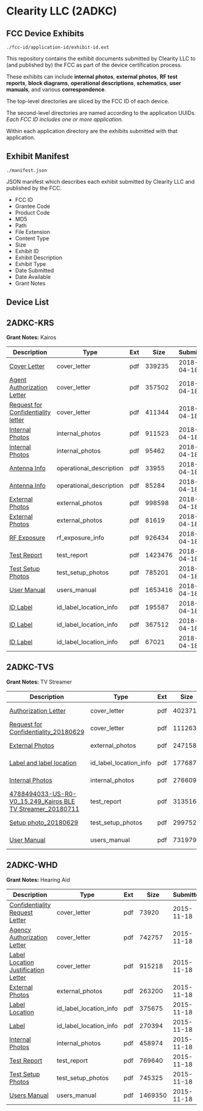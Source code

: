# Clearity LLC (2ADKC)
## FCC Device Exhibits

```
./fcc-id/application-id/exhibit-id.ext
```

This repository contains the exhibit documents submitted by Clearity LLC to (and published by) the FCC as part of the device certification process.

These exhibits can include **internal photos**, **external photos**, **RF test reports**, **block diagrams**, **operational descriptions**, **schematics**, **user manuals**, and various **correspondence**.

The top-level directories are sliced by the FCC ID of each device.

The second-level directories are named according to the application UUIDs. *Each FCC ID includes one or more application.*

Within each application directory are the exhibits submitted with that application. 

## Exhibit Manifest

```
./manifest.json
```

JSON manifest which describes each exhibit submitted by Clearity LLC and published by the FCC.

- FCC ID
- Grantee Code
- Product Code
- MD5
- Path
- File Extension
- Content Type
- Size
- Exhibit ID
- Exhibit Description
- Exhibit Type
- Date Submitted
- Date Available
- Grant Notes

## Device List
## 2ADKC-KRS
**Grant Notes:** Kairos

| Description | Type | Ext | Size | Submitted | Available |
| ----------- | ---- | --- | ---- | --------- | --------- |
| [Cover Letter](2ADKC-KRS/c23f7e2235ad3d1a19149fcd731a56e3/3821042.pdf) | cover_letter | pdf | 339235 | 2018-04-18 | 2018-04-18 |
| [Agent Authorization Letter](2ADKC-KRS/c23f7e2235ad3d1a19149fcd731a56e3/3821045.pdf) | cover_letter | pdf | 357502 | 2018-04-18 | 2018-04-18 |
| [Request for Confidentiality letter](2ADKC-KRS/c23f7e2235ad3d1a19149fcd731a56e3/3821046.pdf) | cover_letter | pdf | 411344 | 2018-04-18 | 2018-04-18 |
| [Internal Photos](2ADKC-KRS/c23f7e2235ad3d1a19149fcd731a56e3/3821049.pdf) | internal_photos | pdf | 911523 | 2018-04-18 | 2018-04-18 |
| [Internal Photos](2ADKC-KRS/c23f7e2235ad3d1a19149fcd731a56e3/3821050.pdf) | internal_photos | pdf | 95462 | 2018-04-18 | 2018-04-18 |
| [Antenna Info](2ADKC-KRS/c23f7e2235ad3d1a19149fcd731a56e3/3821040.pdf) | operational_description | pdf | 33955 | 2018-04-18 | 2018-04-18 |
| [Antenna Info](2ADKC-KRS/c23f7e2235ad3d1a19149fcd731a56e3/3821041.pdf) | operational_description | pdf | 85284 | 2018-04-18 | 2018-04-18 |
| [External Photos](2ADKC-KRS/c23f7e2235ad3d1a19149fcd731a56e3/3821043.pdf) | external_photos | pdf | 998598 | 2018-04-18 | 2018-04-18 |
| [External Photos](2ADKC-KRS/c23f7e2235ad3d1a19149fcd731a56e3/3821044.pdf) | external_photos | pdf | 81619 | 2018-04-18 | 2018-04-18 |
| [RF Exposure](2ADKC-KRS/c23f7e2235ad3d1a19149fcd731a56e3/3821062.pdf) | rf_exposure_info | pdf | 926434 | 2018-04-18 | 2018-04-18 |
| [Test Report](2ADKC-KRS/c23f7e2235ad3d1a19149fcd731a56e3/3821066.pdf) | test_report | pdf | 1423476 | 2018-04-18 | 2018-04-18 |
| [Test Setup Photos](2ADKC-KRS/c23f7e2235ad3d1a19149fcd731a56e3/3821067.pdf) | test_setup_photos | pdf | 785201 | 2018-04-18 | 2018-04-18 |
| [User Manual](2ADKC-KRS/c23f7e2235ad3d1a19149fcd731a56e3/3821068.pdf) | users_manual | pdf | 1653416 | 2018-04-18 | 2018-10-15 |
| [ID Label](2ADKC-KRS/c23f7e2235ad3d1a19149fcd731a56e3/3821051.pdf) | id_label_location_info | pdf | 195587 | 2018-04-18 | 2018-04-18 |
| [ID Label](2ADKC-KRS/c23f7e2235ad3d1a19149fcd731a56e3/3821052.pdf) | id_label_location_info | pdf | 367512 | 2018-04-18 | 2018-04-18 |
| [ID Label](2ADKC-KRS/c23f7e2235ad3d1a19149fcd731a56e3/3821057.pdf) | id_label_location_info | pdf | 67021 | 2018-04-18 | 2018-04-18 |
## 2ADKC-TVS
**Grant Notes:** TV Streamer

| Description | Type | Ext | Size | Submitted | Available |
| ----------- | ---- | --- | ---- | --------- | --------- |
| [Authorization Letter](2ADKC-TVS/19c27a83e5df5c9e3afc521d997c736f/3920910.pdf) | cover_letter | pdf | 402371 | 2018-07-11 | 2018-07-12 |
| [Request for Confidentiality_20180629](2ADKC-TVS/19c27a83e5df5c9e3afc521d997c736f/3920911.pdf) | cover_letter | pdf | 1112634 | 2018-07-11 | 2018-07-12 |
| [External Photos](2ADKC-TVS/19c27a83e5df5c9e3afc521d997c736f/3920912.pdf) | external_photos | pdf | 2471589 | 2018-07-11 | 2018-07-12 |
| [Label and label location](2ADKC-TVS/19c27a83e5df5c9e3afc521d997c736f/3920914.pdf) | id_label_location_info | pdf | 177687 | 2018-07-11 | 2018-07-12 |
| [Internal Photos](2ADKC-TVS/19c27a83e5df5c9e3afc521d997c736f/3920913.pdf) | internal_photos | pdf | 2766092 | 2018-07-11 | 2018-07-12 |
| [4788494033-US-R0-V0_15.249_Kairos BLE TV Streamer_20180711](2ADKC-TVS/19c27a83e5df5c9e3afc521d997c736f/3920917.pdf) | test_report | pdf | 3135167 | 2018-07-11 | 2018-07-12 |
| [Setup photo_20180629](2ADKC-TVS/19c27a83e5df5c9e3afc521d997c736f/3920918.pdf) | test_setup_photos | pdf | 299752 | 2018-07-11 | 2018-07-12 |
| [User Manual](2ADKC-TVS/19c27a83e5df5c9e3afc521d997c736f/3920919.pdf) | users_manual | pdf | 731979 | 2018-07-11 | 2018-07-12 |
## 2ADKC-WHD
**Grant Notes:** Hearing Aid

| Description | Type | Ext | Size | Submitted | Available |
| ----------- | ---- | --- | ---- | --------- | --------- |
| [Confidentiality Request Letter](2ADKC-WHD/34f26f60072398c5df75a364fd5830f5/2815583.pdf) | cover_letter | pdf | 73920 | 2015-11-18 | 2015-11-18 |
| [Agency Authorization Letter](2ADKC-WHD/34f26f60072398c5df75a364fd5830f5/2815584.pdf) | cover_letter | pdf | 742757 | 2015-11-18 | 2015-11-18 |
| [Label Location Justification Letter](2ADKC-WHD/34f26f60072398c5df75a364fd5830f5/2815585.pdf) | cover_letter | pdf | 915218 | 2015-11-18 | 2015-11-18 |
| [External Photos](2ADKC-WHD/34f26f60072398c5df75a364fd5830f5/2815589.pdf) | external_photos | pdf | 263200 | 2015-11-18 | 2015-11-18 |
| [Label Location](2ADKC-WHD/34f26f60072398c5df75a364fd5830f5/2815590.pdf) | id_label_location_info | pdf | 375675 | 2015-11-18 | 2015-11-18 |
| [Label](2ADKC-WHD/34f26f60072398c5df75a364fd5830f5/2815591.pdf) | id_label_location_info | pdf | 270394 | 2015-11-18 | 2015-11-18 |
| [Internal Photos](2ADKC-WHD/34f26f60072398c5df75a364fd5830f5/2815588.pdf) | internal_photos | pdf | 458974 | 2015-11-18 | 2015-11-18 |
| [Test Report](2ADKC-WHD/34f26f60072398c5df75a364fd5830f5/2815586.pdf) | test_report | pdf | 769640 | 2015-11-18 | 2015-11-18 |
| [Test Setup Photos](2ADKC-WHD/34f26f60072398c5df75a364fd5830f5/2815592.pdf) | test_setup_photos | pdf | 745325 | 2015-11-18 | 2015-11-18 |
| [Users Manual](2ADKC-WHD/34f26f60072398c5df75a364fd5830f5/2815587.pdf) | users_manual | pdf | 1469350 | 2015-11-18 | 2015-11-18 |
